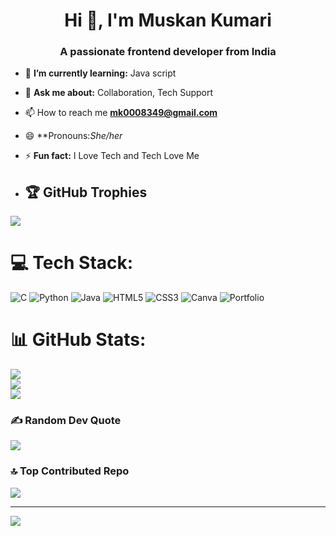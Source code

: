  <h1 align="center">Hi 👋, I'm Muskan Kumari</h1>
<h3 align="center">A passionate frontend developer from India</h3>

- 🌱 **I’m currently learning:** Java script
- 💬 **Ask me about:** Collaboration, Tech Support
- 📫 How to reach me **mk0008349@gmail.com**
- 😄 **Pronouns:*She/her* 
- ⚡ **Fun fact:** I Love Tech and Tech Love Me

- ## 🏆 GitHub Trophies
![](https://github-profile-trophy.vercel.app/?username=MUSKANKUMARI1318&theme=radical&no-frame=false&no-bg=true&margin-w=4)


# 💻 Tech Stack:
![C](https://img.shields.io/badge/c-%2300599C.svg?style=for-the-badge&logo=c&logoColor=white) ![Python](https://img.shields.io/badge/python-3670A0?style=for-the-badge&logo=python&logoColor=ffdd54) ![Java](https://img.shields.io/badge/java-%23ED8B00.svg?style=for-the-badge&logo=openjdk&logoColor=white) ![HTML5](https://img.shields.io/badge/html5-%23E34F26.svg?style=for-the-badge&logo=html5&logoColor=white) ![CSS3](https://img.shields.io/badge/css3-%231572B6.svg?style=for-the-badge&logo=css3&logoColor=white) ![Canva](https://img.shields.io/badge/Canva-%2300C4CC.svg?style=for-the-badge&logo=Canva&logoColor=white) ![Portfolio](https://img.shields.io/badge/Portfolio-%23000000.svg?style=for-the-badge&logo=firefox&logoColor=#FF7139)
# 📊 GitHub Stats:
![](https://github-readme-stats.vercel.app/api?username=MUSKANKUMARI1318&theme=dark&hide_border=false&include_all_commits=true&count_private=false)<br/>
![](https://nirzak-streak-stats.vercel.app/?user=MUSKANKUMARI1318&theme=dark&hide_border=false)<br/>
![](https://github-readme-stats.vercel.app/api/top-langs/?username=MUSKANKUMARI1318&theme=dark&hide_border=false&include_all_commits=true&count_private=false&layout=compact)



### ✍️ Random Dev Quote
![](https://quotes-github-readme.vercel.app/api?type=horizontal&theme=dark)

### 🔝 Top Contributed Repo
![](https://github-contributor-stats.vercel.app/api?username=MUSKANKUMARI1318&limit=5&theme=onedark&combine_all_yearly_contributions=true)

---
[![](https://visitcount.itsvg.in/api?id=MUSKANKUMARI1318&icon=0&color=0)](https://visitcount.itsvg.in)

<!-- Proudly created with GPRM ( https://gprm.itsvg.in ) -->
